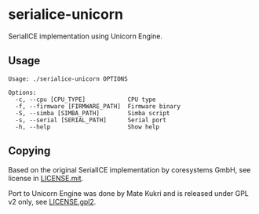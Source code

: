 # serialice-unicorn

SerialICE implementation using Unicorn Engine.

## Usage

```
Usage: ./serialice-unicorn OPTIONS

Options:
  -c, --cpu [CPU_TYPE]            CPU type
  -f, --firmware [FIRMWARE_PATH]  Firmware binary
  -S, --simba [SIMBA_PATH]        Simba script
  -s, --serial [SERIAL_PATH]      Serial port
  -h, --help                      Show help
```

## Copying

Based on the original SerialICE implementation by coresystems GmbH,
see license in [LICENSE.mit](LICENSE.mit).

Port to Unicorn Engine was done by Mate Kukri and is released under GPL v2 only,
see [LICENSE.gpl2](LICENSE.gpl2).

